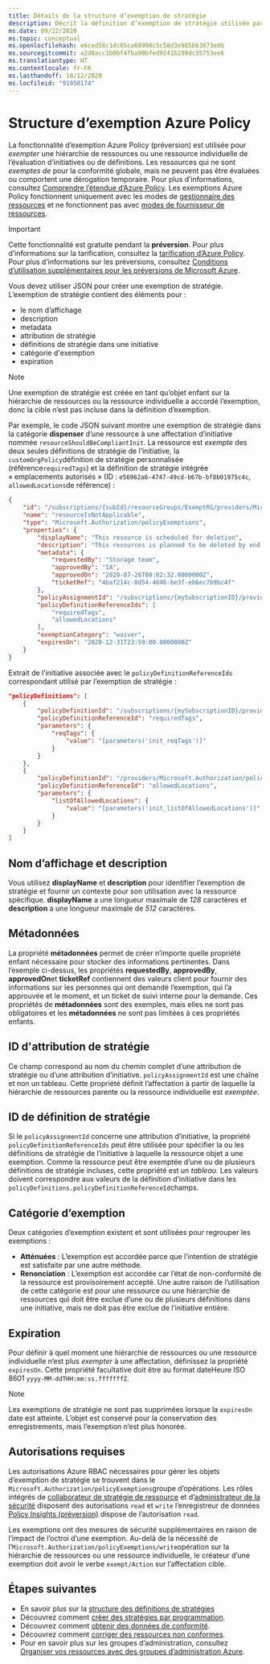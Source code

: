 ```yaml
---
title: Détails de la structure d’exemption de stratégie
description: Décrit la définition d’exemption de stratégie utilisée par Azure Policy pour exempter des ressources de l’évaluation d’initiatives ou de définitions.
ms.date: 09/22/2020
ms.topic: conceptual
ms.openlocfilehash: e6ced56c1dc65ca68998c5c58d3e985b63873e0b
ms.sourcegitcommit: a2d8acc1b0bf4fba90bfed9241b299dc35753ee6
ms.translationtype: HT
ms.contentlocale: fr-FR
ms.lasthandoff: 10/12/2020
ms.locfileid: "91950174"
---
```

# <a name="azure-policy-exemption-structure"></a>Structure d’exemption Azure Policy

La fonctionnalité d’exemption Azure Policy (préversion) est utilisée pour _exempter_ une hiérarchie de ressources ou une ressource individuelle de l’évaluation d’initiatives ou de définitions. Les ressources qui ne sont _exemptes de_ pour la conformité globale, mais ne peuvent pas être évaluées ou comportent une dérogation temporaire. Pour plus d’informations, consultez [Comprendre l’étendue d’Azure Policy](./scope.md). Les exemptions Azure Policy fonctionnent uniquement avec les modes de [gestionnaire des ressources](./definition-structure.md#resource-manager-modes) et ne fonctionnent pas avec [modes de fournisseur de ressources](./definition-structure.md#resource-provider-modes).

> [!IMPORTANT]
> Cette fonctionnalité est gratuite pendant la **préversion**. Pour plus d’informations sur la tarification, consultez la [tarification d’Azure Policy](https://azure.microsoft.com/pricing/details/azure-policy/). Pour plus d’informations sur les préversions, consultez [Conditions d’utilisation supplémentaires pour les préversions de Microsoft Azure](https://azure.microsoft.com/support/legal/preview-supplemental-terms/).

Vous devez utiliser JSON pour créer une exemption de stratégie. L’exemption de stratégie contient des éléments pour :

- le nom d’affichage
- description
- metadata
- attribution de stratégie
- définitions de stratégie dans une initiative
- catégorie d'exemption
- expiration

> [!NOTE]
> Une exemption de stratégie est créée en tant qu’objet enfant sur la hiérarchie de ressources ou la ressource individuelle a accordé l’exemption, donc la cible n’est pas incluse dans la définition d’exemption.

Par exemple, le code JSON suivant montre une exemption de stratégie dans la catégorie **dispenser** d’une ressource à une affectation d’initiative nommée `resourceShouldBeCompliantInit`. La ressource est _exempte_ des deux seules définitions de stratégie de l’initiative, la `customOrgPolicy`définition de stratégie personnalisée (référence`requiredTags`) et la définition de stratégie intégrée « emplacements autorisés » (ID : `e56962a6-4747-49cd-b67b-bf8b01975c4c`, `allowedLocations`de référence) :

```json
{
    "id": "/subscriptions/{subId}/resourceGroups/ExemptRG/providers/Microsoft.Authorization/policyExemptions/resourceIsNotApplicable",
    "name": "resourceIsNotApplicable",
    "type": "Microsoft.Authorization/policyExemptions",
    "properties": {
        "displayName": "This resource is scheduled for deletion",
        "description": "This resources is planned to be deleted by end of quarter and has been granted a waiver to the policy.",
        "metadata": {
            "requestedBy": "Storage team",
            "approvedBy": "IA",
            "approvedOn": "2020-07-26T08:02:32.0000000Z",
            "ticketRef": "4baf214c-8d54-4646-be3f-eb6ec7b9bc4f"
        },
        "policyAssignmentId": "/subscriptions/{mySubscriptionID}/providers/Microsoft.Authorization/policyAssignments/resourceShouldBeCompliantInit",
        "policyDefinitionReferenceIds": [
            "requiredTags",
            "allowedLocations"
        ],
        "exemptionCategory": "waiver",
        "expiresOn": "2020-12-31T23:59:00.0000000Z"
    }
}
```

Extrait de l’initiative associée avec le `policyDefinitionReferenceIds` correspondant utilisé par l’exemption de stratégie :

```json
"policyDefinitions": [
    {
        "policyDefinitionId": "/subscriptions/{mySubscriptionID}/providers/Microsoft.Authorization/policyDefinitions/customOrgPolicy",
        "policyDefinitionReferenceId": "requiredTags",
        "parameters": {
            "reqTags": {
                "value": "[parameters('init_reqTags')]"
            }
        }
    },
    {
        "policyDefinitionId": "/providers/Microsoft.Authorization/policyDefinitions/e56962a6-4747-49cd-b67b-bf8b01975c4c",
        "policyDefinitionReferenceId": "allowedLocations",
        "parameters": {
            "listOfAllowedLocations": {
                "value": "[parameters('init_listOfAllowedLocations')]"
            }
        }
    }
]
```

## <a name="display-name-and-description"></a>Nom d’affichage et description

Vous utilisez **displayName** et **description** pour identifier l’exemption de stratégie et fournir un contexte pour son utilisation avec la ressource spécifique. **displayName** a une longueur maximale de _128_ caractères et **description** a une longueur maximale de _512_ caractères.

## <a name="metadata"></a>Métadonnées

La propriété **métadonnées** permet de créer n’importe quelle propriété enfant nécessaire pour stocker des informations pertinentes. Dans l’exemple ci-dessus, les propriétés **requestedBy**, **approvedBy**, **approvedOn**et **ticketRef** contiennent des valeurs client pour fournir des informations sur les personnes qui ont demandé l’exemption, qui l’a approuvée et le moment, et un ticket de suivi interne pour la demande. Ces propriétés de **métadonnées** sont des exemples, mais elles ne sont pas obligatoires et les **métadonnées** ne sont pas limitées à ces propriétés enfants.

## <a name="policy-assignment-id"></a>ID d'attribution de stratégie

Ce champ correspond au nom du chemin complet d’une attribution de stratégie ou d’une attribution d’initiative.
`policyAssignmentId` est une chaîne et non un tableau. Cette propriété définit l’affectation à partir de laquelle la hiérarchie de ressources parente ou la ressource individuelle est _exemptée_.

## <a name="policy-definition-ids"></a>ID de définition de stratégie

Si le `policyAssignmentId` concerne une attribution d’initiative, la propriété `policyDefinitionReferenceIds` peut être utilisée pour spécifier la ou les définitions de stratégie de l’initiative à laquelle la ressource objet a une exemption. Comme la ressource peut être exemptée d’une ou de plusieurs définitions de stratégie incluses, cette propriété est un _tableau_. Les valeurs doivent correspondre aux valeurs de la définition d’initiative dans les `policyDefinitions.policyDefinitionReferenceId`champs.

## <a name="exemption-category"></a>Catégorie d’exemption

Deux catégories d’exemption existent et sont utilisées pour regrouper les exemptions :

- **Atténuées** : L’exemption est accordée parce que l’intention de stratégie est satisfaite par une autre méthode.
- **Renonciation** : L’exemption est accordée car l’état de non-conformité de la ressource est provisoirement accepté. Une autre raison de l’utilisation de cette catégorie est pour une ressource ou une hiérarchie de ressources qui doit être exclue d’une ou de plusieurs définitions dans une initiative, mais ne doit pas être exclue de l’initiative entière.

## <a name="expiration"></a>Expiration

Pour définir à quel moment une hiérarchie de ressources ou une ressource individuelle n’est plus _exempter_ à une affectation, définissez la propriété `expiresOn`. Cette propriété facultative doit être au format dateHeure ISO 8601 `yyyy-MM-ddTHH:mm:ss.fffffffZ`.

> [!NOTE]
> Les exemptions de stratégie ne sont pas supprimées lorsque la `expiresOn` date est atteinte. L’objet est conservé pour la conservation des enregistrements, mais l’exemption n’est plus honorée.

## <a name="required-permissions"></a>Autorisations requises

Les autorisations Azure RBAC nécessaires pour gérer les objets d’exemption de stratégie se trouvent dans le `Microsoft.Authorization/policyExemptions`groupe d’opérations. Les rôles intégrés de [collaborateur de stratégie de ressource](../../../role-based-access-control/built-in-roles.md#resource-policy-contributor) et d’[administrateur de la sécurité](../../../role-based-access-control/built-in-roles.md#security-admin) disposent des autorisations `read` et `write` l’enregistreur de données [Policy Insights (préversion)](../../../role-based-access-control/built-in-roles.md#policy-insights-data-writer-preview) dispose de l’autorisation `read`.

Les exemptions ont des mesures de sécurité supplémentaires en raison de l’impact de l’octroi d’une exemption. Au-delà de la nécessité de l’`Microsoft.Authorization/policyExemptions/write`opération sur la hiérarchie de ressources ou une ressource individuelle, le créateur d’une exemption doit avoir le verbe `exempt/Action` sur l’affectation cible.

## <a name="next-steps"></a>Étapes suivantes

- En savoir plus sur la [structure des définitions de stratégies](./definition-structure.md)
- Découvrez comment [créer des stratégies par programmation](../how-to/programmatically-create.md).
- Découvrez comment [obtenir des données de conformité](../how-to/get-compliance-data.md).
- Découvrez comment [corriger des ressources non conformes](../how-to/remediate-resources.md).
- Pour en savoir plus sur les groupes d’administration, consultez [Organiser vos ressources avec des groupes d’administration Azure](../../management-groups/overview.md).